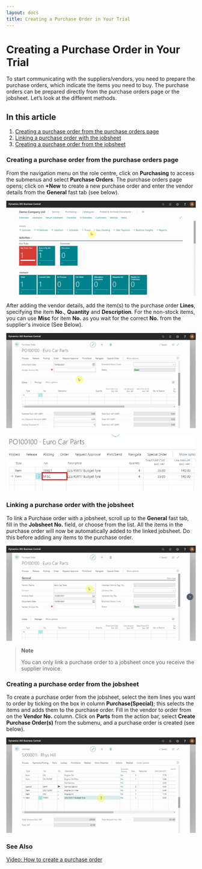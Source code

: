 ```yaml
---
layout: docs
title: Creating a Purchase Order in Your Trial
---
```


# Creating a Purchase Order in Your Trial

To start communicating with the suppliers/vendors, you need to prepare the purchase orders, which indicate the items you need to buy. The purchase orders can be prepared directly from the purchase orders page or the jobsheet. Let’s look at the different methods.

## In this article

1. [Creating a purchase order from the purchase orders page](#creating-a-purchase-order-from-the-purchase-orders-page)
2. [Linking a purchase order with the jobsheet](#linking-a-purchase-order-with-the-jobsheet)
3. [Creating a purchase order from the jobsheet](#creating-a-purchase-order-from-the-jobsheet) 

### Creating a purchase order from the purchase orders page
From the navigation menu on the role centre, click on **Purchasing** to access the submenus and select **Purchase Orders**. The purchase orders page opens; click on **+New** to create a new purchase order and enter the vendor details from the **General** fast tab (see below).

![](media/garagehive-trial-creating-a-purchase-order1.gif)

After adding the vendor details, add the item(s) to the purchase order **Lines**, specifying the item **No.**, **Quantity** and **Description**. For the non-stock items, you can use **Misc** for item **No.** as you wait for the correct **No.** from the supplier's invoice (See Below).

![](media/garagehive-trial-creating-a-purchase-order2.gif) 

![](media/garagehive-trial-creating-a-purchase-order-misc.png)

### Linking a purchase order with the jobsheet
To link a Purchase order with a jobsheet, scroll up to the **General** fast tab, fill in the **Jobsheet No.** field, or choose from the list. All the items in the purchase order will now be automatically added to the linked jobsheet. Do this before adding any items to the purchase order.

![](media/garagehive-trial-creating-a-purchase-order3.gif)

> **Note**
> 
> You can only link a purchase order to a jobsheet once you receive the supplier invoice.

### Creating a purchase order from the jobsheet
To create a purchase order from the jobsheet, select the item lines you want to order by ticking on the box in column **Purchase(Special)**; this selects the items and adds them to the purchase order. Fill in the vendor to order from on the **Vendor No.** column. Click on **Parts** from the action bar, select **Create Purchase Order(s)** from the submenu, and a purchase order is created (see below).

![](media/garagehive-trial-creating-a-purchase-order4.gif)


### **See Also**

[Video: How to create a purchase order](https://www.youtube.com/watch?v=M1KB7dSiZrY&:target="_blank")